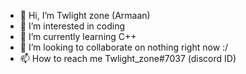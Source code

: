 - 👋 Hi, I’m Twlight zone (Armaan)
- 👀 I’m interested in coding
- 🌱 I’m currently learning C++
- 💞️ I’m looking to collaborate on nothing right now :/
- 📫 How to reach me Twlight_zone#7037 (discord ID)

<!---
Twlightzone/Twlightzone is a ✨ special ✨ repository because its `README.md` (this file) appears on your GitHub profile.
You can click the Preview link to take a look at your changes.
--->
